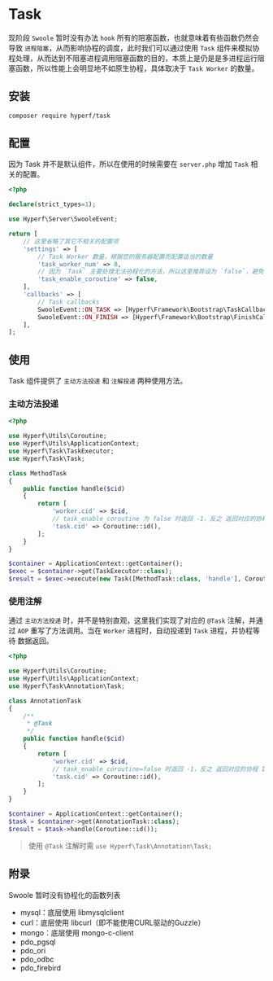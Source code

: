 # Task

现阶段 `Swoole` 暂时没有办法 `hook` 所有的阻塞函数，也就意味着有些函数仍然会导致 `进程阻塞`，从而影响协程的调度，此时我们可以通过使用 `Task` 组件来模拟协程处理，从而达到不阻塞进程调用阻塞函数的目的，本质上是仍是是多进程运行阻塞函数，所以性能上会明显地不如原生协程，具体取决于 `Task Worker` 的数量。

## 安装

```bash
composer require hyperf/task
```

## 配置

因为 Task 并不是默认组件，所以在使用的时候需要在 `server.php` 增加 `Task` 相关的配置。

```php
<?php

declare(strict_types=1);

use Hyperf\Server\SwooleEvent;

return [
    // 这里省略了其它不相关的配置项
    'settings' => [
        // Task Worker 数量，根据您的服务器配置而配置适当的数量
        'task_worker_num' => 8,
        // 因为 `Task` 主要处理无法协程化的方法，所以这里推荐设为 `false`，避免协程下出现数据混淆的情况
        'task_enable_coroutine' => false,
    ],
    'callbacks' => [
        // Task callbacks
        SwooleEvent::ON_TASK => [Hyperf\Framework\Bootstrap\TaskCallback::class, 'onTask'],
        SwooleEvent::ON_FINISH => [Hyperf\Framework\Bootstrap\FinishCallback::class, 'onFinish'],
    ],
];

```
## 使用

Task 组件提供了 `主动方法投递` 和 `注解投递` 两种使用方法。

### 主动方法投递

```php
<?php

use Hyperf\Utils\Coroutine;
use Hyperf\Utils\ApplicationContext;
use Hyperf\Task\TaskExecutor;
use Hyperf\Task\Task;

class MethodTask
{
    public function handle($cid)
    {
        return [
            'worker.cid' => $cid,
            // task_enable_coroutine 为 false 时返回 -1，反之 返回对应的协程 ID
            'task.cid' => Coroutine::id(),
        ];
    }
}

$container = ApplicationContext::getContainer();
$exec = $container->get(TaskExecutor::class);
$result = $exec->execute(new Task([MethodTask::class, 'handle'], Coroutine::id()));

```
### 使用注解

通过 `主动方法投递` 时，并不是特别直观，这里我们实现了对应的 `@Task` 注解，并通过 `AOP` 重写了方法调用。当在 `Worker` 进程时，自动投递到 `Task` 进程，并协程等待 数据返回。

```php
<?php

use Hyperf\Utils\Coroutine;
use Hyperf\Utils\ApplicationContext;
use Hyperf\Task\Annotation\Task;

class AnnotationTask
{
    /**
     * @Task
     */
    public function handle($cid)
    {
        return [
            'worker.cid' => $cid,
            // task_enable_coroutine=false 时返回 -1，反之 返回对应的协程 ID
            'task.cid' => Coroutine::id(),
        ];
    }
}

$container = ApplicationContext::getContainer();
$task = $container->get(AnnotationTask::class);
$result = $task->handle(Coroutine::id());
```

> 使用 `@Task` 注解时需 `use Hyperf\Task\Annotation\Task;`

## 附录

Swoole 暂时没有协程化的函数列表

- mysql：底层使用 libmysqlclient
- curl：底层使用 libcurl（即不能使用CURL驱动的Guzzle）
- mongo：底层使用 mongo-c-client
- pdo_pgsql
- pdo_ori
- pdo_odbc
- pdo_firebird

